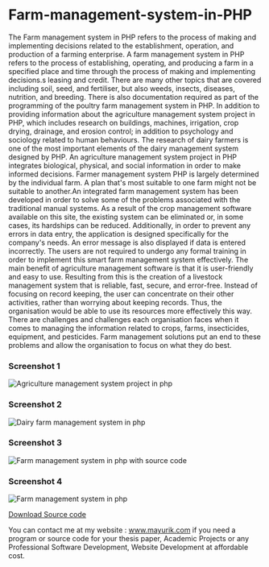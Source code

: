 # Farm-management-system-in-PHP
The Farm management system in PHP refers to the process of making and implementing decisions related to the establishment, operation, and production of a farming enterprise. A farm management system in PHP refers to the process of establishing, operating, and producing a farm in a specified place and time through the process of making and implementing decisions.s leasing and credit. There are many other topics that are covered including soil, seed, and fertiliser, but also weeds, insects, diseases, nutrition, and breeding. There is also documentation required as part of the programming of the poultry farm management system in PHP. In addition to providing information about the agriculture management system project in PHP, which includes research on buildings, machines, irrigation, crop drying, drainage, and erosion control; in addition to psychology and sociology related to human behaviours. The research of dairy farmers is one of the most important elements of the dairy management system designed by PHP. An agriculture management system project in PHP integrates biological, physical, and social information in order to make informed decisions. Farmer management system PHP is largely determined by the individual farm. A plan that's most suitable to one farm might not be suitable to another.An integrated farm management system has been developed in order to solve some of the problems associated with the traditional manual systems. As a result of the crop management software available on this site, the existing system can be eliminated or, in some cases, its hardships can be reduced. Additionally, in order to prevent any errors in data entry, the application is designed specifically for the company's needs. An error message is also displayed if data is entered incorrectly. The users are not required to undergo any formal training in order to implement this smart farm management system effectively. The main benefit of agriculture management software is that it is user-friendly and easy to use. Resulting from this is the creation of a livestock management system that is reliable, fast, secure, and error-free. Instead of focusing on record keeping, the user can concentrate on their other activities, rather than worrying about keeping records. Thus, the organisation would be able to use its resources more effectively this way. There are challenges and challenges each organisation faces when it comes to managing the information related to crops, farms, insecticides, equipment, and pesticides. Farm management solutions put an end to these problems and allow the organisation to focus on what they do best.

<h3> Screenshot 1</h3>
<img src="https://www.mayurik.com/uploads/P6602/Agriculture%20management%20system%20project%20in%20php.jpg" alt="Agriculture management system project in php">

<h3> Screenshot 2</h3>
<img src="https://www.mayurik.com/uploads/P6602/Dairy%20farm%20management%20system%20in%20php.jpg" alt="Dairy farm management system in php">


<h3> Screenshot 3</h3>
<img src="https://www.mayurik.com/uploads/P6602/Farm%20management%20system%20in%20php%20with%20source%20code.jpg" alt="Farm management system in php with source code">


<h3> Screenshot 4</h3>
<img src="https://www.mayurik.com/uploads/P6602/Farm%20management%20system%20in%20php.jpg" alt="Farm management system in php">



<a href="https://www.mayurik.com/source-code/P6602/farm-management-system-in-php">Download Source code</a>

You can contact me at my website : www.mayurik.com if you need a program or source code for your thesis paper, Academic Projects or any Professional Software Development, Website Development at affordable cost.
